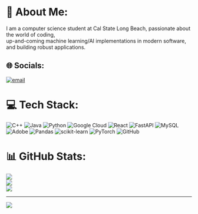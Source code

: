 # 💫 About Me:
I am a computer science student at Cal State Long Beach, passionate about the world of coding, <br>up-and-coming machine learning/AI implementations in modern software, and building robust applications.


## 🌐 Socials:
[![email](https://img.shields.io/badge/Email-D14836?logo=gmail&logoColor=white)](mailto:bgarciacerv30@gmail.com) 

# 💻 Tech Stack:
![C++](https://img.shields.io/badge/c++-%2300599C.svg?style=for-the-badge&logo=c%2B%2B&logoColor=white) ![Java](https://img.shields.io/badge/java-%23ED8B00.svg?style=for-the-badge&logo=openjdk&logoColor=white) ![Python](https://img.shields.io/badge/python-3670A0?style=for-the-badge&logo=python&logoColor=ffdd54) ![Google Cloud](https://img.shields.io/badge/GoogleCloud-%234285F4.svg?style=for-the-badge&logo=google-cloud&logoColor=white) ![React](https://img.shields.io/badge/react-%2320232a.svg?style=for-the-badge&logo=react&logoColor=%2361DAFB) ![FastAPI](https://img.shields.io/badge/FastAPI-005571?style=for-the-badge&logo=fastapi) ![MySQL](https://img.shields.io/badge/mysql-4479A1.svg?style=for-the-badge&logo=mysql&logoColor=white) ![Adobe](https://img.shields.io/badge/adobe-%23FF0000.svg?style=for-the-badge&logo=adobe&logoColor=white) ![Pandas](https://img.shields.io/badge/pandas-%23150458.svg?style=for-the-badge&logo=pandas&logoColor=white) ![scikit-learn](https://img.shields.io/badge/scikit--learn-%23F7931E.svg?style=for-the-badge&logo=scikit-learn&logoColor=white) ![PyTorch](https://img.shields.io/badge/PyTorch-%23EE4C2C.svg?style=for-the-badge&logo=PyTorch&logoColor=white) ![GitHub](https://img.shields.io/badge/github-%23121011.svg?style=for-the-badge&logo=github&logoColor=white)
# 📊 GitHub Stats:
![](https://github-readme-stats.vercel.app/api?username=Braulio-Garcia-Cervantes&theme=dark&hide_border=true&include_all_commits=false&count_private=false)<br/>
![](https://github-readme-streak-stats.herokuapp.com/?user=Braulio-Garcia-Cervantes&theme=dark&hide_border=true)<br/>
![](https://github-readme-stats.vercel.app/api/top-langs/?username=Braulio-Garcia-Cervantes&theme=dark&hide_border=true&include_all_commits=false&count_private=false&layout=compact)

---
[![](https://visitcount.itsvg.in/api?id=Braulio-Garcia-Cervantes&icon=0&color=0)](https://visitcount.itsvg.in)

<!-- Proudly created with GPRM ( https://gprm.itsvg.in ) -->
